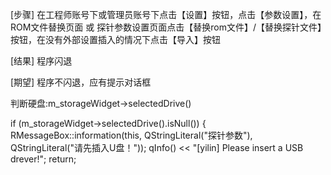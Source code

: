 [步骤]
在工程师账号下或管理员账号下点击【设置】按钮，点击【参数设置】，在ROM文件替换页面 或 探针参数设置页面点击【替换rom文件】/【替换探针文件】按钮，在没有外部设置插入的情况下点击【导入】按钮

[结果]
程序闪退

[期望]
程序不闪退，应有提示对话框





判断硬盘:m_storageWidget->selectedDrive()


if (m_storageWidget->selectedDrive().isNull()) {
    RMessageBox::information(this, QStringLiteral("探针参数"), QStringLiteral("请先插入U盘！"));
    qInfo() << "[yilin] Please insert a USB drever!";
    return;